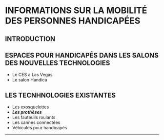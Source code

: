 # INFORMATIONS SUR LA MOBILITÉ DES PERSONNES HANDICAPÉES

## INTRODUCTION

## ESPACES POUR HANDICAPÉS DANS LES SALONS DES NOUVELLES TECHNOLOGIES
* Le CES à Las Vegas
* Le salon Handica

## LES TECNHNOLOGIES EXISTANTES

- Les exosquelettes
- **_Les prothèses_**
- Les fauteuils roulants
- Les cannes connectées
- Véhicules pour handicapés

----------------------------------------------------------
